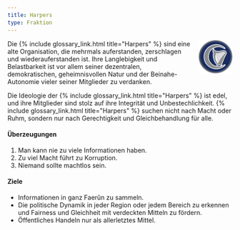 ```yaml
---
title: Harpers
type: Fraktion
---
```


<img
  src='/img/factions/harpers.png'
  style='width:15%;
         float:right;
         margin-left: 1rem;
         margin-bottom: 1rem;'/>

Die {% include glossary_link.html title="Harpers" %} sind eine alte Organisation, die mehrmals auferstanden, zerschlagen und wiederauferstanden ist.
Ihre Langlebigkeit und Belastbarkeit ist vor allem seiner dezentralen, demokratischen, geheimnisvollen Natur und der Beinahe-Autonomie vieler seiner Mitglieder zu verdanken.

Die Ideologie der {% include glossary_link.html title="Harpers" %} ist edel, und ihre Mitglieder sind stolz auf ihre Integrität und Unbestechlichkeit. {% include glossary_link.html title="Harpers" %} suchen nicht nach Macht oder Ruhm, sondern nur nach Gerechtigkeit und Gleichbehandlung für alle.

#### Überzeugungen

1. Man kann nie zu viele Informationen haben.
2. Zu viel Macht führt zu Korruption.
3. Niemand sollte machtlos sein.

#### Ziele

- Informationen in ganz Faerûn zu sammeln.
- Die politische Dynamik in jeder Region oder jedem Bereich zu erkennen und Fairness und Gleichheit mit verdeckten Mitteln zu fördern.
- Öffentliches Handeln nur als allerletztes Mittel.
